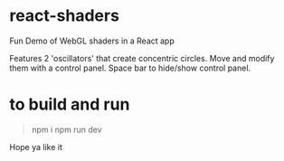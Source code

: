 # react-shaders
Fun Demo of WebGL shaders in a React app

Features 2 'oscillators' that create concentric circles. 
Move and modify them with a control panel.
Space bar to hide/show control panel.

# to build and run

> npm i
> npm run dev

Hope ya like it

